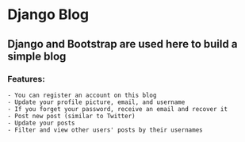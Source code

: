 
# Django Blog
## Django and Bootstrap are used here to build a simple blog
### Features:
    - You can register an account on this blog
    - Update your profile picture, email, and username
    - If you forget your password, receive an email and recover it
    - Post new post (similar to Twitter)
    - Update your posts
    - Filter and view other users' posts by their usernames